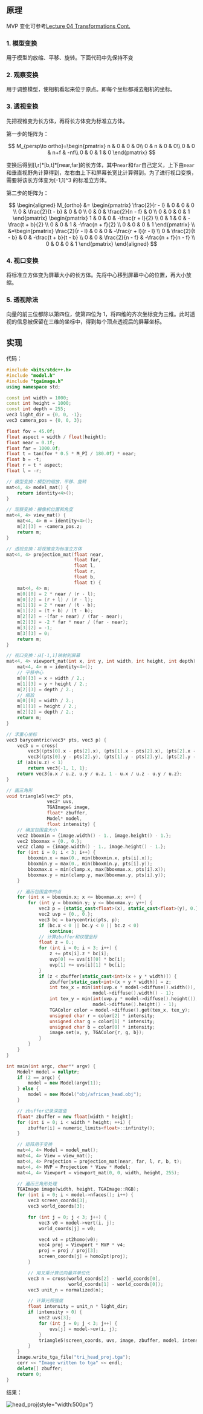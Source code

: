 ## 原理

MVP 变化可参考[Lecture 04 Transformations Cont.](../GAMES101/Lecture%2004%20Transformations%20Cont.md)

### 1. 模型变换

用于模型的放缩、平移、旋转。下面代码中先保持不变

### 2. 观察变换

用于调整模型，使相机看起来位于原点。即每个坐标都减去相机的坐标。

### 3. 透视变换

先把视锥变为长方体，再将长方体变为标准立方体。

第一步的矩阵为：

$$
M_{persp\to ortho}=\begin{pmatrix}
n & 0 & 0 & 0\\
0 & n & 0 & 0\\
0 & 0 & n+f & -nf\\
0 & 0 & 1 & 0
\end{pmatrix}
$$

变换后得到[l,r]\*[b,t]\*[near,far]的长方体，其中`near`和`far`自己定义，上下由`near`和垂直视野角计算得到，左右由上下和屏幕长宽比计算得到。为了进行视口变换，需要将该长方体变为[-1,1]^3 的标准立方体。

第二步的矩阵为：

$$
\begin{aligned}
M_{ortho} &=
\begin{pmatrix}
\frac{2}{r - l} & 0 & 0 & 0 \\
0 & \frac{2}{t - b} & 0 & 0 \\
0 & 0 & \frac{2}{n - f} & 0 \\
0 & 0 & 0 & 1
\end{pmatrix}
\begin{pmatrix}
1 & 0 & 0 & -\frac{r + l}{2} \\
0 & 1 & 0 & -\frac{t + b}{2} \\
0 & 0 & 1 & -\frac{n + f}{2} \\
0 & 0 & 0 & 1
\end{pmatrix} \\
&=\begin{pmatrix}
\frac{2}{r - l} & 0 & 0 & -\frac{r + l}{r - l} \\
0 & \frac{2}{t - b} & 0 & -\frac{t + b}{t - b} \\
0 & 0 & \frac{2}{n - f} & -\frac{n + f}{n - f} \\
0 & 0 & 0 & 1
\end{pmatrix}
\end{aligned}
$$

### 4. 视口变换

将标准立方体变为屏幕大小的长方体。先将中心移到屏幕中心的位置，再大小放缩。

### 5. 透视除法

向量的前三位都除以第四位，使第四位为 1，将四维的齐次坐标变为三维。此时透视的信息被保留在三维的坐标中，得到每个顶点透视后的屏幕坐标。

## 实现

代码：

```cpp
#include <bits/stdc++.h>
#include "model.h"
#include "tgaimage.h"
using namespace std;

const int width = 1000;
const int height = 1000;
const int depth = 255;
vec3 light_dir = {0, 0, -1};
vec3 camera_pos = {0, 0, 3};

float fov = 45.0f;
float aspect = width / float(height);
float near = 0.1f;
float far = 1000.0f;
float t = tan(fov * 0.5 * M_PI / 180.0f) * near;
float b = -t;
float r = t * aspect;
float l = -r;

// 模型变换：模型的缩放、平移、旋转
mat<4, 4> model_mat() {
    return identity<4>();
}

// 观察变换：摄像机位置和角度
mat<4, 4> view_mat() {
    mat<4, 4> m = identity<4>();
    m[2][3] = -camera_pos.z;
    return m;
}

// 透视变换：将视锥变为标准立方体
mat<4, 4> projection_mat(float near,
                         float far,
                         float l,
                         float r,
                         float b,
                         float t) {
    mat<4, 4> m;
    m[0][0] = 2 * near / (r - l);
    m[0][2] = (r + l) / (r - l);
    m[1][1] = 2 * near / (t - b);
    m[1][2] = (t + b) / (t - b);
    m[2][2] = -(far + near) / (far - near);
    m[2][3] = -2 * far * near / (far - near);
    m[3][2] = -1;
    m[3][3] = 0;
    return m;
}

// 视口变换：从[-1,1]映射到屏幕
mat<4, 4> viewport_mat(int x, int y, int width, int height, int depth) {
    mat<4, 4> m = identity<4>();
    // 平移中心
    m[0][3] = x + width / 2.;
    m[1][3] = y + height / 2.;
    m[2][3] = depth / 2.;
    // 缩放
    m[0][0] = width / 2.;
    m[1][1] = height / 2.;
    m[2][2] = depth / 2.;
    return m;
}

// 求重心坐标
vec3 barycentric(vec3* pts, vec3 p) {
    vec3 u = cross(
        vec3{(pts[0].x - pts[2].x), (pts[1].x - pts[2].x), (pts[2].x - p.x)},
        vec3{(pts[0].y - pts[2].y), (pts[1].y - pts[2].y), (pts[2].y - p.y)});
    if (abs(u.z) < 1)
        return vec3{-1, 1, 1};
    return vec3{u.x / u.z, u.y / u.z, 1 - u.x / u.z - u.y / u.z};
}

// 画三角形
void triangle5(vec3* pts,
               vec2* uvs,
               TGAImage& image,
               float* zbuffer,
               Model* model,
               float intensity) {
    // 确定包围盒大小
    vec2 bboxmin = {image.width() - 1., image.height() - 1.};
    vec2 bboxmax = {0., 0.};
    vec2 clamp = {image.width() - 1., image.height() - 1.};
    for (int i = 0; i < 3; i++) {
        bboxmin.x = max(0., min(bboxmin.x, pts[i].x));
        bboxmin.y = max(0., min(bboxmin.y, pts[i].y));
        bboxmax.x = min(clamp.x, max(bboxmax.x, pts[i].x));
        bboxmax.y = min(clamp.y, max(bboxmax.y, pts[i].y));
    }

    // 遍历包围盒中的点
    for (int x = bboxmin.x; x <= bboxmax.x; x++) {
        for (int y = bboxmin.y; y <= bboxmax.y; y++) {
            vec3 p = {static_cast<float>(x), static_cast<float>(y), 0.};
            vec2 uvp = {0., 0.};
            vec3 bc = barycentric(pts, p);
            if (bc.x < 0 || bc.y < 0 || bc.z < 0)
                continue;
            // 计算zbuffer和纹理坐标
            float z = 0.;
            for (int i = 0; i < 3; i++) {
                z += pts[i].z * bc[i];
                uvp[0] += uvs[i][0] * bc[i];
                uvp[1] += uvs[i][1] * bc[i];
            }
            if (z < zbuffer[static_cast<int>(x + y * width)]) {
                zbuffer[static_cast<int>(x + y * width)] = z;
                int tex_x = min(int(uvp.x * model->diffuse().width()),
                                model->diffuse().width() - 1);
                int tex_y = min(int(uvp.y * model->diffuse().height()),
                                model->diffuse().height() - 1);
                TGAColor color = model->diffuse().get(tex_x, tex_y);
                unsigned char r = color[2] * intensity;
                unsigned char g = color[1] * intensity;
                unsigned char b = color[0] * intensity;
                image.set(x, y, TGAColor{r, g, b});
            }
        }
    }
}

int main(int argc, char** argv) {
    Model* model = nullptr;
    if (2 == argc) {
        model = new Model(argv[1]);
    } else {
        model = new Model("obj/african_head.obj");
    }

    // zbuffer记录深度值
    float* zbuffer = new float[width * height];
    for (int i = 0; i < width * height; ++i) {
        zbuffer[i] = numeric_limits<float>::infinity();
    }

    // 矩阵用于变换
    mat<4, 4> Model = model_mat();
    mat<4, 4> View = view_mat();
    mat<4, 4> Projection = projection_mat(near, far, l, r, b, t);
    mat<4, 4> MVP = Projection * View * Model;
    mat<4, 4> Viewport = viewport_mat(0, 0, width, height, 255);

    // 遍历三角形处理
    TGAImage image(width, height, TGAImage::RGB);
    for (int i = 0; i < model->nfaces(); i++) {
        vec3 screen_coords[3];
        vec3 world_coords[3];

        for (int j = 0; j < 3; j++) {
            vec3 v0 = model->vert(i, j);
            world_coords[j] = v0;

            vec4 v4 = pt2homo(v0);
            vec4 proj = Viewport * MVP * v4;
            proj = proj / proj[3];
            screen_coords[j] = homo2pt(proj);
        }

        // 用叉乘计算法向量并单位化
        vec3 n = cross(world_coords[2] - world_coords[0],
                       world_coords[1] - world_coords[0]);
        vec3 unit_n = normalized(n);

        // 计算光照强度
        float intensity = unit_n * light_dir;
        if (intensity > 0) {
            vec2 uvs[3];
            for (int j = 0; j < 3; j++) {
                uvs[j] = model->uv(i, j);
            }
            triangle5(screen_coords, uvs, image, zbuffer, model, intensity);
        }
    }
    image.write_tga_file("tri_head_proj.tga");
    cerr << "Image written to tga" << endl;
    delete[] zbuffer;
    return 0;
}
```

结果：

![head_proj](../resources/head_proj.png){style="width:500px"}
